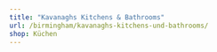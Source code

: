 ```yaml
---
title: "Kavanaghs Kitchens & Bathrooms"
url: /birmingham/kavanaghs-kitchens-und-bathrooms/
shop: Küchen
---
```

